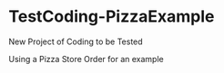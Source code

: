# TestCoding-PizzaExample
 New Project of Coding to be Tested

 Using a Pizza Store Order for an example


